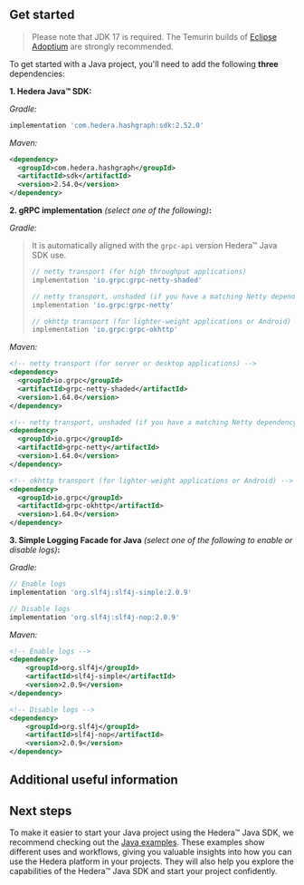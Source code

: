 ## Get started

> Please note that JDK 17 is required. The Temurin builds of [Eclipse Adoptium](https://adoptium.net/) are strongly recommended.

To get started with a Java project, you'll need to add the following **three** dependencies:

**1. Hedera Java™ SDK:**

_Gradle:_

```groovy
implementation 'com.hedera.hashgraph:sdk:2.52.0'
```

_Maven:_

```xml
<dependency>
  <groupId>com.hedera.hashgraph</groupId>
  <artifactId>sdk</artifactId>
  <version>2.54.0</version>
</dependency>
```

**2. gRPC implementation** _(select one of the following)_**:**

_Gradle:_

> It is automatically aligned with the `grpc-api` version Hedera™ Java SDK use.
>
> ```groovy
> // netty transport (for high throughput applications)
> implementation 'io.grpc:grpc-netty-shaded'
> ```
>
> ```groovy
> // netty transport, unshaded (if you have a matching Netty dependency already)
> implementation 'io.grpc:grpc-netty'
> ```
>
> ```groovy
> // okhttp transport (for lighter-weight applications or Android)
> implementation 'io.grpc:grpc-okhttp'
> ```

_Maven:_

```xml
<!-- netty transport (for server or desktop applications) -->
<dependency>
  <groupId>io.grpc</groupId>
  <artifactId>grpc-netty-shaded</artifactId>
  <version>1.64.0</version>
</dependency>
```

```xml
<!-- netty transport, unshaded (if you have a matching Netty dependency already) -->
<dependency>
  <groupId>io.grpc</groupId>
  <artifactId>grpc-netty</artifactId>
  <version>1.64.0</version>
</dependency>
```

```xml
<!-- okhttp transport (for lighter-weight applications or Android) -->
<dependency>
  <groupId>io.grpc</groupId>
  <artifactId>grpc-okhttp</artifactId>
  <version>1.64.0</version>
</dependency>
```

**3. Simple Logging Facade for Java** _(select one of the following to enable or disable logs)_**:**

_Gradle:_

```groovy
// Enable logs
implementation 'org.slf4j:slf4j-simple:2.0.9'
```

```groovy
// Disable logs
implementation 'org.slf4j:slf4j-nop:2.0.9'
```

_Maven:_

```xml
<!-- Enable logs -->
<dependency>
    <groupId>org.slf4j</groupId>
    <artifactId>slf4j-simple</artifactId>
    <version>2.0.9</version>
</dependency>
```

```xml
<!-- Disable logs -->
<dependency>
    <groupId>org.slf4j</groupId>
    <artifactId>slf4j-nop</artifactId>
    <version>2.0.9</version>
</dependency>
```

## Additional useful information

## Next steps

To make it easier to start your Java project using the Hedera™ Java SDK,
we recommend checking out the [Java examples](../../examples/README.md).
These examples show different uses and workflows,
giving you valuable insights into how you can use the Hedera platform in your projects.
They will also help you explore the capabilities of the Hedera™ Java SDK
and start your project confidently.

